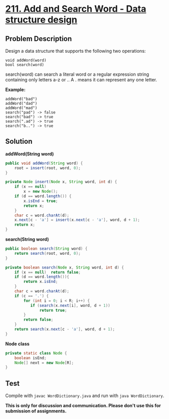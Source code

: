 # [211. Add and Search Word - Data structure design][title]

## Problem Description

Design a data structure that supports the following two operations:

    void addWord(word)
    bool search(word)

search(word) can search a literal word or a regular expression string containing only letters a-z or .. A . means it can represent any one letter.

**Example:**

```
addWord("bad")
addWord("dad")
addWord("mad")
search("pad") -> false
search("bad") -> true
search(".ad") -> true
search("b..") -> true
```

## Solution

**addWord(String word)**

```java
public void addWord(String word) {
    root = insert(root, word, 0);
}

private Node insert(Node x, String word, int d) {
    if (x == null)
        x = new Node();
    if (d == word.length()) {
        x.isEnd = true;
        return x;
    }
    char c = word.charAt(d);
    x.next[c - 'a'] = insert(x.next[c - 'a'], word, d + 1);
    return x;
}
```

**search(String word)**

```java
public boolean search(String word) {
    return search(root, word, 0);
}

private boolean search(Node x, String word, int d) {
    if (x == null)  return false;
    if (d == word.length()){
        return x.isEnd;
    }
    char c = word.charAt(d);
    if (c == '.') {
        for (int i = 0; i < R; i++) {
           if (search(x.next[i], word, d + 1))
               return true;
        }
        return false;
    } 
    return search(x.next[c - 'a'], word, d + 1);
}
```

**Node class**

```java
private static class Node {
    boolean isEnd;
    Node[] next = new Node[R];
}
```

## Test

Compile with `javac WordDictionary.java` and run with `java WordDictionary`.

**This is only for discussion and communication. Please don't use this for submission of assignments.**

[title]: https://leetcode.com/problems/add-and-search-word-data-structure-design/